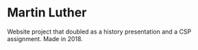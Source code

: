 # Martin Luther
Website project that doubled as a history presentation and a CSP assignment. Made in 2018.
